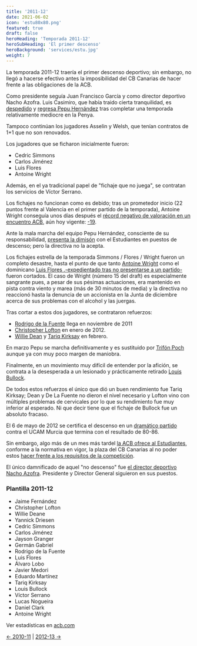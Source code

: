 ```yaml
---
title: '2011-12'
date: 2021-06-02
icon: 'estu80x80.png'
featured: true
draft: false
heroHeading: 'Temporada 2011-12'
heroSubHeading: 'El primer descenso'
heroBackground: 'services/estu.jpg'
weight: 7
---
```


La temporada 2011-12 traería el primer descenso deportivo; sin embargo, no llegó a hacerse efectivo antes la imposibilidad del CB Canarias de hacer frente a las obligaciones de la ACB.

Como presidente seguía Juan Francisco García y como director deportivo Nacho Azofra. Luis Casimiro, que había traido cierta tranquilidad, es [despedido](https://as.com/baloncesto/2011/06/16/mas_baloncesto/1308216945_850215.html) y [regresa Pepu Hernández](https://www.movistarestudiantes.com/prensa/noticias/pepu-hernandez-hombre-del-ramiro/) tras completar una temporada relativamente mediocre en la Penya.

Tampoco continúan los jugadores Asselin y Welsh, que tenían contratos de 1+1 que no son renovados.

Los jugadores que se ficharon inicialmente fueron:

* Cedric Simmons
* Carlos Jiménez
* Luis Flores
* Antoine Wright

Además, en el ya tradicional papel de "fichaje que no juega", se contratan los servicios de Víctor Serrano.

Los fichajes no funcionan como es debido; tras un prometedor inicio (22 puntos frente al Valencia en el primer partido de la temporada), Antoine Wright conseguía unos días después el [récord negativo de valoración en un encuentro ACB](https://www.mundodeportivo.com/20111013/baloncesto/acb/antoine-wright-de-estudiantes-record-negativo-de-valoracion-en-la-acb_54230218027.html), aún hoy vigente: [-19](http://www.acb.com/partido/ver/id/14809).

Ante la mala marcha del equipo Pepu Hernández, consciente de su responsabilidad, [presenta la dimisón](https://www.marca.com/2011/12/30/baloncesto/acb/1325254882.html) con el Estudiantes en puestos de descenso; pero la directiva no la acepta.

Los fichajes estrella de la temporada Simmons / Flores / Wright fueron un completo desastre, hasta el punto de que tanto [Antoine Wright](https://www.marca.com/2012/01/11/baloncesto/acb/1326280545.html) como el dominicano [Luis Flores .-expedientado tras no presentarse a un partido-](https://as.com/baloncesto/2012/01/23/mas_baloncesto/1327273213_850215.html) fueron cortados. El caso de Wright (número 15 del draft) es especialmente sangrante pues, a pesar de sus pésimas actuaciones, era mantenido en pista contra viento y marea (más de 30 minutos de media) y la directiva no reaccionó hasta la denuncia de un accionista en la Junta de diciembre acerca de sus problemas con el alcohol y las juergas.

Tras cortar a estos dos jugadores, se contrataron refuerzos:

* [Rodrigo de la Fuente](https://www.movistarestudiantes.com/prensa/noticias/rodrigo-de-la-fuente-vuelve-a-asefa-estudiantes/) llega en noviembre de 2011
* [Christopher Lofton](https://www.movistarestudiantes.com/prensa/noticias/chris-lofton-en-madrid-para-probar-con-asefa-estudiantes/) en enero de 2012.
* [Willie Dean](https://www.movistarestudiantes.com/prensa/noticias/willie-deane-un-nomada-por-europa/) y [Tariq Kirksay](https://www.marca.com/2012/02/28/baloncesto/acb/1330451512.html) en febrero.

En marzo Pepu se marcha definitivamente y es sustituido por [Trifón Poch](https://www.solobasket.com/liga-endesa/trifon-poch-toma-las-riendas-de-asefa-estudiantes) aunque ya con muy poco margen de maniobra.

Finalmente, en un movimiento muy difícil de entender por la afición, se contrata a la desesperada a un lesionado y prácticamente retirado [Louis Bullock](https://elpais.com/deportes/2012/04/27/actualidad/1335547588_797123.html).

De todos estos refuerzos el único que dió un buen rendimiento fue Tariq Kirksay; Dean y De La Fuente no dieron el nivel necesario y Lofton vino con múltiples problemas de cervicales por lo que su rendimiento fue muy inferior al esperado. Ni que decir tiene que el fichaje de Bullock fue un absoluto fracaso.

El 6 de mayo de 2012 se certifica el descenso en un [dramático partido](https://www.acb.com/articulo/ver/84542-ucam-murcia-celebra-la-permanencia-asefa-estudiantes-llora-8086.html) contra el UCAM Murcia que termina con el resultado de 80-86.

Sin embargo, algo más de un mes más tardel [la ACB ofrece al Estudiantes](https://www.solobasket.com/liga-endesa/fin-la-pesadilla-estudiantil-la-acb-ofrece-al-asefa-estudiantes-la-plaza-del-cb-canarias), conforme a la normativa en vigor, la plaza del CB Canarias al no poder estos [hacer frente a los requisitos de la competición](https://www.solobasket.com/liga-endesa/drama-para-iberostar-canarias-anuncia-oficialmente-su-renuncia-la-liga-endesa).

El único damnificado de aquel "no descenso" fue [el director deportivo Nacho Azofra](https://elpais.com/deportes/2012/09/12/actualidad/1347464213_722859.html). Presidente y Director General siguieron en sus puestos.

### Plantilla 2011-12

- Jaime Fernández
- Christopher Lofton
- Willie Deane
- Yannick Driesen
- Cedric Simmons
- Carlos Jiménez
- Jayson Granger
- Germán Gabriel
- Rodrigo de la Fuente
- Luis Flores
- Álvaro Lobo
- Javier Medori
- Eduardo Martínez
- Tariq Kirksay
- Louis Bullock
- Víctor Serrano
- Lucas Nogueira
- Daniel Clark
- Antoine Wright

Ver estadísticas en [acb.com](https://www.acb.com/club/estadisticas/id/6/temporada_id/2011)

[← 2010-11](https://nuestroestu.es/cronologia/2010-11/) | [2012-13 →](https://nuestroestu.es/cronologia/2012-13/)